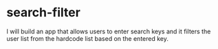# search-filter
I will build an app that allows users to enter search keys and it filters the user list from the hardcode list based on the entered key.
